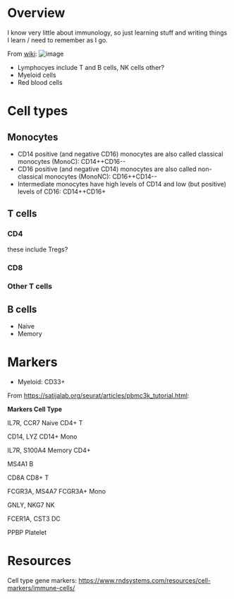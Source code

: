 # Overview
I know very little about immunology, so just learning stuff and writing things I learn / need to remember as I go.

From [wiki](https://en.wikipedia.org/wiki/Haematopoiesis):
![image](https://user-images.githubusercontent.com/25035866/213349144-120e539b-7483-4a26-a094-fa0fd1817edd.png)

* Lymphocyes include T and B cells, NK cells other?
* Myeloid cells
* Red blood cells

# Cell types

## Monocytes
* CD14 positive (and negative CD16) monocytes are also called classical monocytes (MonoC): CD14++CD16--
* CD16 positive (and negative CD14) monocytes are also called non-classical monocytes (MonoNC): CD16++CD14--
* Intermediate monocytes have high levels of CD14 and low (but positive) levels of CD16: CD14++CD16+

## T cells

### CD4

these include Tregs?

### CD8

### Other T cells

## B cells
* Naive
* Memory

# Markers

* Myeloid: CD33+

From https://satijalab.org/seurat/articles/pbmc3k_tutorial.html:

**Markers   	    Cell Type**

IL7R, CCR7	    Naive CD4+ T

CD14, LYZ	      CD14+ Mono

IL7R, S100A4 	  Memory CD4+

MS4A1	          B

CD8A	          CD8+ T

FCGR3A, MS4A7	  FCGR3A+ Mono

GNLY, NKG7	    NK

FCER1A, CST3	  DC

PPBP	          Platelet

# Resources
Cell type gene markers: https://www.rndsystems.com/resources/cell-markers/immune-cells/
